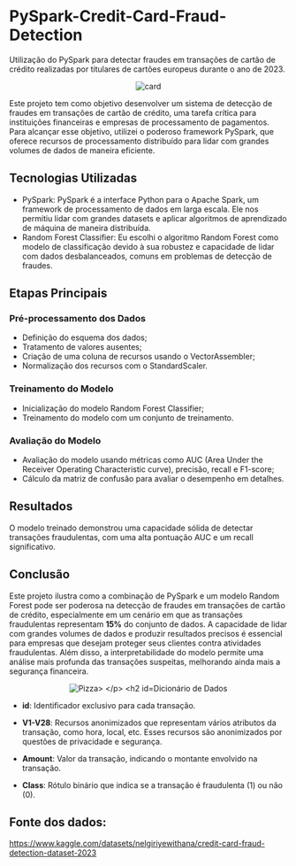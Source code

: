 # PySpark-Credit-Card-Fraud-Detection
Utilização do PySpark para detectar fraudes em transações de cartão de crédito realizadas por titulares de cartões europeus durante o ano de 2023.

<p align="center">
    <img src="https://external-content.duckduckgo.com/iu/?u=https%3A%2F%2Ftse3.mm.bing.net%2Fth%3Fid%3DOIP.3X8ke9hthJvDuaXSd_MUYQHaDY%26pid%3DApi&f=1&ipt=68466374b02d87c71f3d4704437804998ff7f870d4c1cb7079a34bafd77751c4&ipo=images" alt="card">
</p>

Este projeto tem como objetivo desenvolver um sistema de detecção de fraudes em transações de cartão de crédito, uma tarefa crítica para instituições financeiras e empresas de processamento de pagamentos. Para alcançar esse objetivo, utilizei o poderoso framework PySpark, que oferece recursos de processamento distribuído para lidar com grandes volumes de dados de maneira eficiente.

## Tecnologias Utilizadas
- PySpark: PySpark é a interface Python para o Apache Spark, um framework de processamento de dados em larga escala. Ele nos permitiu lidar com grandes datasets e aplicar algoritmos de aprendizado de máquina de maneira distribuída.
- Random Forest Classifier: Eu escolhi o algoritmo Random Forest como modelo de classificação devido à sua robustez e capacidade de lidar com dados desbalanceados, comuns em problemas de detecção de fraudes.

## Etapas Principais
### Pré-processamento dos Dados
- Definição do esquema dos dados;
- Tratamento de valores ausentes;
- Criação de uma coluna de recursos usando o VectorAssembler;
- Normalização dos recursos com o StandardScaler.
### Treinamento do Modelo
- Inicialização do modelo Random Forest Classifier;
- Treinamento do modelo com um conjunto de treinamento.
### Avaliação do Modelo
- Avaliação do modelo usando métricas como AUC (Area Under the Receiver Operating Characteristic curve), precisão, recall e F1-score;
- Cálculo da matriz de confusão para avaliar o desempenho em detalhes.

## Resultados
O modelo treinado demonstrou uma capacidade sólida de detectar transações fraudulentas, com uma alta pontuação AUC e um recall significativo.

## Conclusão
Este projeto ilustra como a combinação de PySpark e um modelo Random Forest pode ser poderosa na detecção de fraudes em transações de cartão de crédito, especialmente em um cenário em que as transações fraudulentas representam **15%** do conjunto de dados. A capacidade de lidar com grandes volumes de dados e produzir resultados precisos é essencial para empresas que desejam proteger seus clientes contra atividades fraudulentas. Além disso, a interpretabilidade do modelo permite uma análise mais profunda das transações suspeitas, melhorando ainda mais a segurança financeira.

<p align="center">
    <img src="https://i.imgur.com/aYUr0lh.png" alt="Pizza>
</p>

## Dicionário de Dados

- **id**: Identificador exclusivo para cada transação.

- **V1-V28**: Recursos anonimizados que representam vários atributos da transação, como hora, local, etc. Esses recursos são anonimizados por questões de privacidade e segurança.

- **Amount**: Valor da transação, indicando o montante envolvido na transação.

- **Class**: Rótulo binário que indica se a transação é fraudulenta (1) ou não (0).

## Fonte dos dados:
https://www.kaggle.com/datasets/nelgiriyewithana/credit-card-fraud-detection-dataset-2023
